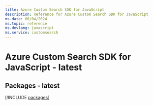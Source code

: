 ```yaml
---
title: Azure Custom Search SDK for JavaScript
description: Reference for Azure Custom Search SDK for JavaScript
ms.date: 06/04/2024
ms.topic: reference
ms.devlang: javascript
ms.service: customsearch
---
```

# Azure Custom Search SDK for JavaScript - latest
## Packages - latest
[!INCLUDE [packages](custom-search-index.md)]